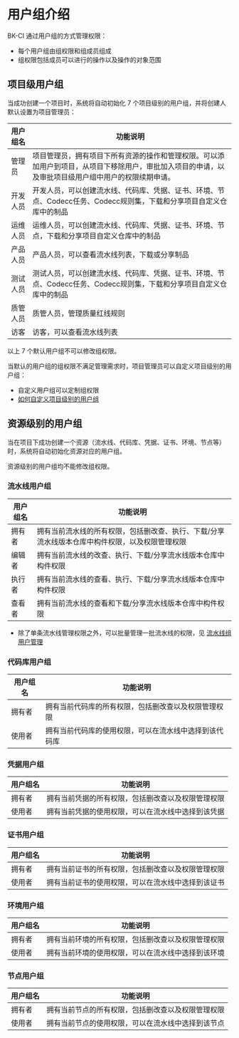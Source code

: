 # 用户组介绍

BK-CI 通过用户组的方式管理权限：
- 每个用户组由组权限和组成员组成
- 组权限包括成员可以进行的操作以及操作的对象范围

## 项目级用户组

当成功创建一个项目时，系统将自动初始化 7 个项目级别的用户组，并将创建人默认设置为项目管理员：

|  用户组名   | 功能说明  |
|  ----  | ----  |
| 管理员  | 项目管理员，拥有项目下所有资源的操作和管理权限。可以添加用户到项目，从项目下移除用户，审批加入项目的申请，以及审批项目级用户组中用户的权限续期申请。 |
| 开发人员  | 开发人员，可以创建流水线、代码库、凭据、证书、环境、节点、Codecc任务、Codecc规则集，下载和分享项目自定义仓库中的制品 |
| 运维人员  | 运维人员，可以创建流水线、代码库、凭据、证书、环境、节点，下载和分享项目自定义仓库中的制品 |
| 产品人员  | 产品人员，可以查看流水线列表，下载或分享制品 |
| 测试人员  | 测试人员，可以创建流水线、代码库、凭据、证书、环境、节点、Codecc任务、Codecc规则集，下载和分享项目自定义仓库中的制品 |
| 质管人员  | 质管人员，管理质量红线规则 |
| 访客  | 访客，可以查看流水线列表 |

以上 7 个默认用户组不可以修改组权限。

当默认的用户组的组权限不满足管理需求时，项目管理员可以自定义项目级别的用户组：
- 自定义用户组可以定制组权限
- [如何自定义项目级别的用户组](custom-group.md)


## 资源级别的用户组

当在项目下成功创建一个资源（流水线、代码库、凭据、证书、环境、节点等）时，系统将自动初始化资源对应的用户组。

资源级别的用户组均不能修改组权限。

### 流水线用户组

|  用户组名   | 功能说明  |
|  ----  | ----  |
| 拥有者  | 拥有当前流水线的所有权限，包括删改查、执行、下载/分享流水线版本仓库中构件权限，以及权限管理权限 |
| 编辑者  | 拥有当前流水线的改查、执行、下载/分享流水线版本仓库中构件权限 |
| 执行者  | 拥有当前流水线的查看、执行、下载/分享流水线版本仓库中构件权限 |
| 查看者  | 拥有当前流水线的查看和下载/分享流水线版本仓库中构件权限 |

- 除了单条流水线管理权限之外，可以批量管理一批流水线的权限，见 [流水线组用户管理](pipeline-group.md)

### 代码库用户组

|  用户组名   | 功能说明  |
|  ----  | ----  |
| 拥有者  | 拥有当前代码库的所有权限，包括删改查以及权限管理权限 |
| 使用者  | 拥有当前代码库的使用权限，可以在流水线中选择到该代码库 |

### 凭据用户组

|  用户组名   | 功能说明  |
|  ----  | ----  |
| 拥有者  | 拥有当前凭据的所有权限，包括删改查以及权限管理权限 |
| 使用者  | 拥有当前凭据的使用权限，可以在流水线中选择到该凭据 |


### 证书用户组

|  用户组名   | 功能说明  |
|  ----  | ----  |
| 拥有者  | 拥有当前证书的所有权限，包括删改查以及权限管理权限 |
| 使用者  | 拥有当前证书的使用权限，可以在流水线中选择到该证书 |


### 环境用户组

|  用户组名   | 功能说明  |
|  ----  | ----  |
| 拥有者  | 拥有当前环境的所有权限，包括删改查以及权限管理权限 |
| 使用者  | 拥有当前环境的使用权限，可以在流水线中选择到该环境 |


### 节点用户组

|  用户组名   | 功能说明  |
|  ----  | ----  |
| 拥有者  | 拥有当前节点的所有权限，包括删改查以及权限管理权限 |
| 使用者  | 拥有当前节点的使用权限，可以在流水线中选择到该节点 |


